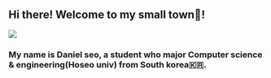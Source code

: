 ## Hi there! Welcome to my small town🏡!
<img src="https://capsule-render.vercel.app/api?type=wave&color=gradient&height=300&section=header&text=DANIEL%20SEO&fontSize=90"/>
<h3>My name is Daniel seo, a student who major Computer science & engineering(Hoseo univ) from South korea🇰🇷.</h3>
